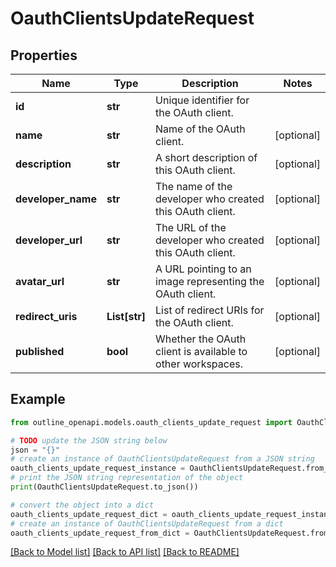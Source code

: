 # OauthClientsUpdateRequest


## Properties

Name | Type | Description | Notes
------------ | ------------- | ------------- | -------------
**id** | **str** | Unique identifier for the OAuth client. | 
**name** | **str** | Name of the OAuth client. | [optional] 
**description** | **str** | A short description of this OAuth client. | [optional] 
**developer_name** | **str** | The name of the developer who created this OAuth client. | [optional] 
**developer_url** | **str** | The URL of the developer who created this OAuth client. | [optional] 
**avatar_url** | **str** | A URL pointing to an image representing the OAuth client. | [optional] 
**redirect_uris** | **List[str]** | List of redirect URIs for the OAuth client. | [optional] 
**published** | **bool** | Whether the OAuth client is available to other workspaces. | [optional] 

## Example

```python
from outline_openapi.models.oauth_clients_update_request import OauthClientsUpdateRequest

# TODO update the JSON string below
json = "{}"
# create an instance of OauthClientsUpdateRequest from a JSON string
oauth_clients_update_request_instance = OauthClientsUpdateRequest.from_json(json)
# print the JSON string representation of the object
print(OauthClientsUpdateRequest.to_json())

# convert the object into a dict
oauth_clients_update_request_dict = oauth_clients_update_request_instance.to_dict()
# create an instance of OauthClientsUpdateRequest from a dict
oauth_clients_update_request_from_dict = OauthClientsUpdateRequest.from_dict(oauth_clients_update_request_dict)
```
[[Back to Model list]](../README.md#documentation-for-models) [[Back to API list]](../README.md#documentation-for-api-endpoints) [[Back to README]](../README.md)


